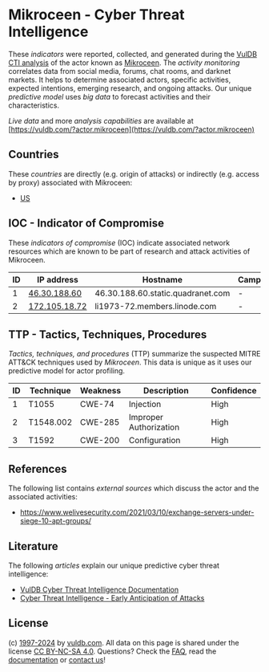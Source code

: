 # Mikroceen - Cyber Threat Intelligence

These _indicators_ were reported, collected, and generated during the [VulDB CTI analysis](https://vuldb.com/?kb.cti) of the actor known as [Mikroceen](https://vuldb.com/?actor.mikroceen). The _activity monitoring_ correlates data from social media, forums, chat rooms, and darknet markets. It helps to determine associated actors, specific activities, expected intentions, emerging research, and ongoing attacks. Our unique _predictive model_ uses _big data_ to forecast activities and their characteristics.

_Live data_ and more _analysis capabilities_ are available at [https://vuldb.com/?actor.mikroceen](https://vuldb.com/?actor.mikroceen)

## Countries

These _countries_ are directly (e.g. origin of attacks) or indirectly (e.g. access by proxy) associated with Mikroceen:

* [US](https://vuldb.com/?country.us)

## IOC - Indicator of Compromise

These _indicators of compromise_ (IOC) indicate associated network resources which are known to be part of research and attack activities of Mikroceen.

ID | IP address | Hostname | Campaign | Confidence
-- | ---------- | -------- | -------- | ----------
1 | [46.30.188.60](https://vuldb.com/?ip.46.30.188.60) | 46.30.188.60.static.quadranet.com | - | High
2 | [172.105.18.72](https://vuldb.com/?ip.172.105.18.72) | li1973-72.members.linode.com | - | High

## TTP - Tactics, Techniques, Procedures

_Tactics, techniques, and procedures_ (TTP) summarize the suspected MITRE ATT&CK techniques used by _Mikroceen_. This data is unique as it uses our predictive model for actor profiling.

ID | Technique | Weakness | Description | Confidence
-- | --------- | -------- | ----------- | ----------
1 | T1055 | CWE-74 | Injection | High
2 | T1548.002 | CWE-285 | Improper Authorization | High
3 | T1592 | CWE-200 | Configuration | High

## References

The following list contains _external sources_ which discuss the actor and the associated activities:

* https://www.welivesecurity.com/2021/03/10/exchange-servers-under-siege-10-apt-groups/

## Literature

The following _articles_ explain our unique predictive cyber threat intelligence:

* [VulDB Cyber Threat Intelligence Documentation](https://vuldb.com/?kb.cti)
* [Cyber Threat Intelligence - Early Anticipation of Attacks](https://www.scip.ch/en/?labs.20201022)

## License

(c) [1997-2024](https://vuldb.com/?kb.changelog) by [vuldb.com](https://vuldb.com/?kb.about). All data on this page is shared under the license [CC BY-NC-SA 4.0](https://creativecommons.org/licenses/by-nc-sa/4.0/). Questions? Check the [FAQ](https://vuldb.com/?kb.faq), read the [documentation](https://vuldb.com/?kb) or [contact us](https://vuldb.com/?contact)!
